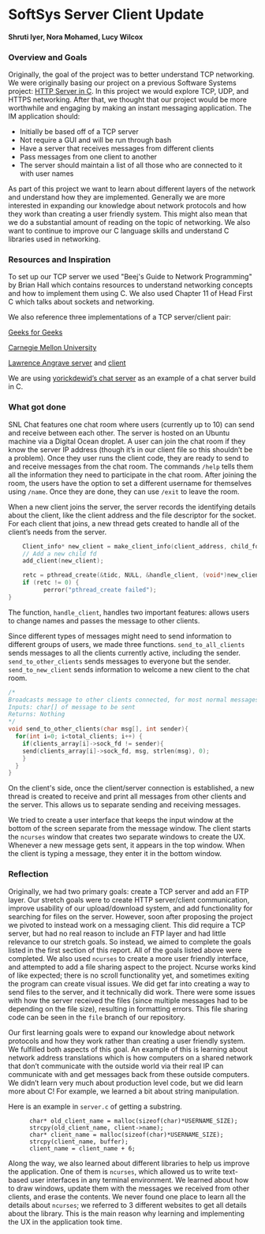 # SoftSys Server Client Update

#### Shruti Iyer, Nora Mohamed, Lucy Wilcox

### Overview and Goals

Originally, the goal of the project was to better understand TCP networking. We were originally basing our project on a previous Software Systems project: [HTTP Server in C](https://matthewruehle.github.io/SoftSysQuestingQuail/). In this project we would explore TCP, UDP, and HTTPS networking. After that, we thought that our project would be more worthwhile and engaging by making an instant messaging application. The IM application should:
 
- Initially be based off of a TCP server
- Not require a GUI and will be run through bash
- Have a server that receives messages from different clients
- Pass messages from one client to another
- The server should maintain a list of all those who are connected to it with user names
 
As part of this project we want to learn about different layers of the network and understand how they are implemented. Generally we are more interested in expanding our knowledge about network protocols and how they work than creating a user friendly system. This might also mean that we do a substantial amount of reading on the topic of networking. We also want to continue to improve our C language skills and understand C libraries used in networking.
 
### Resources and Inspiration
To set up our TCP server we used "Beej's Guide to Network Programming" by Brian Hall  which contains resources to understand networking concepts and how to implement them using C. We also used Chapter 11 of Head First C which talks about sockets and networking.
 
We also reference three implementations of a TCP server/client pair:
 
[Geeks for Geeks](https://www.geeksforgeeks.org/socket-programming-cc/)

[Carnegie Mellon University](https://www.cs.cmu.edu/afs/cs/academic/class/15213-f99/www/class26/tcpserver.c)

[Lawrence Angrave server](https://github.com/angrave/SystemProgramming/wiki/Networking,-Part-4:-Building-a-simple-TCP-Server) and [client](https://github.com/angrave/SystemProgramming/wiki/Networking,-Part-3:-Building-a-simple-TCP-Client)

We are using [yorickdewid’s chat server](https://github.com/yorickdewid/Chat-Server) as an example of a chat server build in C.

### What got done

SNL Chat features one chat room where users (currently up to 10) can send and receive between each other. The server is hosted on an Ubuntu machine via a Digital Ocean droplet. A user can join the chat room if they know the server IP address (though it’s in our client file so this shouldn’t be a problem). Once they user runs the client code, they are ready to send to and receive messages from the chat room. The commands `/help` tells them all the information they need to participate in the chat room. After joining the room, the users have the option to set a different username for themselves using `/name`. Once they are done, they can use `/exit` to leave the room.

When a new client joins the server, the server records the identifying details about the client, like the client address and the file descriptor for the socket. For each client that joins, a new thread gets created to handle all of the client’s needs from the server.

```c
    Client_info* new_client = make_client_info(client_address, child_fd);
    // Add a new child fd
    add_client(new_client);

    retc = pthread_create(&tidc, NULL, &handle_client, (void*)new_client);
    if (retc != 0) {
          perror("pthread_create failed");
}
```
The function, `handle_client`, handles two important features: allows users to change names and passes the message to other clients.

Since different types of messages might need to send information to different groups of users, we made three functions. `send_to_all_clients` sends messages to all the clients currently active, including the sender. `send_to_other_clients` sends messages to everyone but the sender. `send_to_new_client` sends information to welcome a new client to the chat room.

```c
/*
Broadcasts message to other clients connected, for most normal messages
Inputs: char[] of message to be sent
Returns: Nothing
*/
void send_to_other_clients(char msg[], int sender){
  for(int i=0; i<total_clients; i++) {
    if(clients_array[i]->sock_fd != sender){
    send(clients_array[i]->sock_fd, msg, strlen(msg), 0);
    }
  }
}
```

On the client's side, once the client/server connection is established, a new thread is created to receive and print all messages from other clients and the server. This allows us to separate sending and receiving messages.

We tried to create a user interface that keeps the input window at the bottom of the screen separate from the message window. The client starts the `ncurses` window that creates two separate windows to create the UX. Whenever a new message gets sent, it appears in the top window. When the client is typing a message, they enter it in the bottom window.


### Reflection

Originally, we had two primary goals: create a TCP server and add an FTP layer. Our stretch goals were to create HTTP server/client communication, improve usability of our upload/download system, and add functionality for searching for files on the server. However, soon after proposing the project we pivoted to instead work on a messaging client. This did require a TCP server, but had no real reason to include an FTP layer and had little relevance to our stretch goals. So instead, we aimed to complete the goals listed in the first section of this report. All of the goals listed above were completed. We also used `ncurses` to create a more user friendly interface, and attempted to add a file sharing aspect to the project. Ncurse works kind of like expected; there is no scroll functionality yet, and sometimes exiting the program can create visual issues. We did get far into creating a way to send files to the server, and it technically did work. There were some issues with how the server received the files (since multiple messages had to be depending on the file size), resulting in formatting errors. This file sharing code can be seen in the `file` branch of our repository.

Our first learning goals were to expand our knowledge about network protocols and how they work rather than creating a user friendly system. We fulfilled both aspects of this goal. An example of this is learning about network address translations which is how computers on a shared network that don’t communicate with the outside world via their real IP can communicate with and get messages back from these outside computers. We didn’t learn very much about production level code, but we did learn more about C! For example, we learned a bit about string manipulation.

Here is an example in `server.c` of getting a substring.

```
      char* old_client_name = malloc(sizeof(char)*USERNAME_SIZE);
      strcpy(old_client_name, client->name);
      char* client_name = malloc(sizeof(char)*USERNAME_SIZE);
      strcpy(client_name, buffer);
      client_name = client_name + 6;
```
Along the way, we also learned about different libraries to help us improve the application. One of them is `ncurses`, which allowed us to write text-based user interfaces in any terminal environment. We learned about how to draw windows, update them with the messages we received from other clients, and erase the contents. We never found one place to learn all the details about `ncurses`; we referred to 3 different websites to get all details about the library. This is the main reason why learning and implementing the UX in the application took time.
